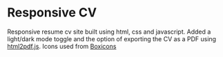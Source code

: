 # Responsive CV

Responsive resume cv site built using html, css and javascript. Added a light/dark mode toggle and the option of exporting the CV as a PDF using [html2pdf.js](https://ekoopmans.github.io/html2pdf.js/).
Icons used from [Boxicons](https://boxicons.com/)
